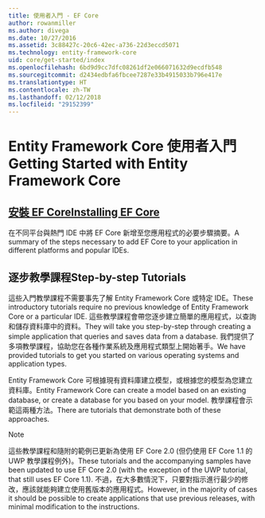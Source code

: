 ```yaml
---
title: 使用者入門 - EF Core
author: rowanmiller
ms.author: divega
ms.date: 10/27/2016
ms.assetid: 3c88427c-20c6-42ec-a736-22d3eccd5071
ms.technology: entity-framework-core
uid: core/get-started/index
ms.openlocfilehash: 6bd9d9cc7dfc08261df2e066071632d9ecdfb548
ms.sourcegitcommit: d2434edbfa6fbcee7287e33b4915033b796e417e
ms.translationtype: HT
ms.contentlocale: zh-TW
ms.lasthandoff: 02/12/2018
ms.locfileid: "29152399"
---
```

# <a name="getting-started-with-entity-framework-core"></a><span data-ttu-id="29eb5-102">Entity Framework Core 使用者入門</span><span class="sxs-lookup"><span data-stu-id="29eb5-102">Getting Started with Entity Framework Core</span></span>

## <a name="installing-ef-coreinstallindexmd"></a>[<span data-ttu-id="29eb5-103">安裝 EF Core</span><span class="sxs-lookup"><span data-stu-id="29eb5-103">Installing EF Core</span></span>](install/index.md)

<span data-ttu-id="29eb5-104">在不同平台與熱門 IDE 中將 EF Core 新增至您應用程式的必要步驟摘要。</span><span class="sxs-lookup"><span data-stu-id="29eb5-104">A summary of the steps necessary to add EF Core to your application in different platforms and popular IDEs.</span></span>

## <a name="step-by-step-tutorials"></a><span data-ttu-id="29eb5-105">逐步教學課程</span><span class="sxs-lookup"><span data-stu-id="29eb5-105">Step-by-step Tutorials</span></span>

<span data-ttu-id="29eb5-106">這些入門教學課程不需要事先了解 Entity Framework Core 或特定 IDE。</span><span class="sxs-lookup"><span data-stu-id="29eb5-106">These introductory tutorials require no previous knowledge of Entity Framework Core or a particular IDE.</span></span> <span data-ttu-id="29eb5-107">這些教學課程會帶您逐步建立簡單的應用程式，以查詢和儲存資料庫中的資料。</span><span class="sxs-lookup"><span data-stu-id="29eb5-107">They will take you step-by-step through creating a simple application that queries and saves data from a database.</span></span> <span data-ttu-id="29eb5-108">我們提供了多項教學課程，協助您在各種作業系統及應用程式類型上開始著手。</span><span class="sxs-lookup"><span data-stu-id="29eb5-108">We have provided tutorials to get you started on various operating systems and application types.</span></span>

<span data-ttu-id="29eb5-109">Entity Framework Core 可根據現有資料庫建立模型，或根據您的模型為您建立資料庫。</span><span class="sxs-lookup"><span data-stu-id="29eb5-109">Entity Framework Core can create a model based on an existing database, or create a database for you based on your model.</span></span> <span data-ttu-id="29eb5-110">教學課程會示範這兩種方法。</span><span class="sxs-lookup"><span data-stu-id="29eb5-110">There are tutorials that demonstrate both of these approaches.</span></span>

> [!NOTE]  
> <span data-ttu-id="29eb5-111">這些教學課程和隨附的範例已更新為使用 EF Core 2.0 (但仍使用 EF Core 1.1 的 UWP 教學課程例外)。</span><span class="sxs-lookup"><span data-stu-id="29eb5-111">These tutorials and the accompanying samples have been updated to use EF Core 2.0 (with the exception of the UWP tutorial, that still uses EF Core 1.1).</span></span> <span data-ttu-id="29eb5-112">不過，在大多數情況下，只要對指示進行最少的修改，應該就能夠建立使用舊版本的應用程式。</span><span class="sxs-lookup"><span data-stu-id="29eb5-112">However, in the majority of cases it should be possible to create applications that use previous releases, with minimal modification to the instructions.</span></span> 
